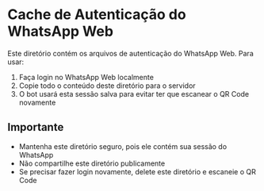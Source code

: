 # Cache de Autenticação do WhatsApp Web

Este diretório contém os arquivos de autenticação do WhatsApp Web. Para usar:

1. Faça login no WhatsApp Web localmente
2. Copie todo o conteúdo deste diretório para o servidor
3. O bot usará esta sessão salva para evitar ter que escanear o QR Code novamente

## Importante
- Mantenha este diretório seguro, pois ele contém sua sessão do WhatsApp
- Não compartilhe este diretório publicamente
- Se precisar fazer login novamente, delete este diretório e escaneie o QR Code 